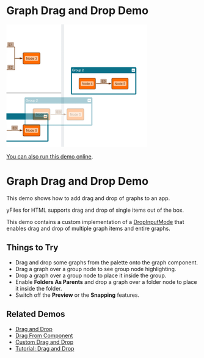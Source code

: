 # Graph Drag and Drop Demo

<img src="../../resources/image/graph-drag-and-drop.png" alt="demo-thumbnail" height="320"/>

[You can also run this demo online](https://live.yworks.com/demos/input/graph-drag-and-drop/index.html).

# Graph Drag and Drop Demo

This demo shows how to add drag and drop of graphs to an app.

yFiles for HTML supports drag and drop of single items out of the box.

This demo contains a custom implementation of a [DropInputMode](https://docs.yworks.com/yfileshtml/#/api/DropInputMode) that enables drag and drop of multiple graph items and entire graphs.

## Things to Try

- Drag and drop some graphs from the palette onto the graph component.
- Drag a graph over a group node to see group node highlighting.
- Drop a graph over a group node to place it inside the group.
- Enable **Folders As Parents** and drop a graph over a folder node to place it inside the folder.
- Switch off the **Preview** or the **Snapping** features.

## Related Demos

- [Drag and Drop](../draganddrop)
- [Drag From Component](../drag-from-component)
- [Custom Drag and Drop](../custom-drag-and-drop)
- [Tutorial: Drag and Drop](../../03-tutorial-application-features/drag-and-drop/index.html)
